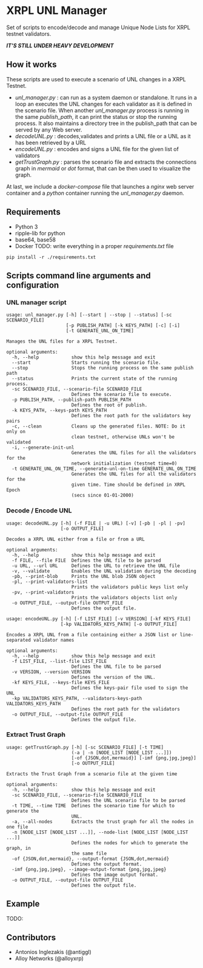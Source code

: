 # XRPL UNL Manager
Set of scripts to encode/decode and manage Unique Node Lists for XRPL testnet validators.

***IT'S STILL UNDER HEAVY DEVELOPMENT***

## How it works
These scripts are used to execute a scenario of UNL changes in a XRPL Testnet.
* *unl_manager.py* : can run as a system daemon or standalone. It runs in a loop an executes the UNL changes for each validator as it is defined in the scenario file.
      When another *unl_manager.py* process is running in the same *publish_path*, it can  print the status or stop the running process.
      It also maintains a directory tree in the publish_path that can be served by any Web server.
* *decodeUNL.py* : decodes,validates and prints a UNL file or a UNL as it has been retrieved by a URL
* *encodeUNL.py* : encodes and signs a UNL file for the given list of validators
* *getTrustGraph.py* : parses the scenario file and extracts the connections graph in *mermaid* or *dot* format, that can be then used to visualize the graph.

At last, we include a *docker-compose* file that launches a *nginx* web server container and a *python* container running the *unl_manager.py* daemon.

## Requirements
* Python 3
* ripple-lib for python
* base64, base58
* Docker
TODO: write everything in a proper *requirements.txt* file
```
pip install -r ./requirements.txt
```
## Scripts command line arguments and configuration

### UNL manager script
```
usage: unl_manager.py [-h] [--start | --stop | --status] [-sc SCENARIO_FILE]
                      [-p PUBLISH_PATH] [-k KEYS_PATH] [-c] [-i]
                      [-t GENERATE_UNL_ON_TIME]

Manages the UNL files for a XRPL Testnet.

optional arguments:
  -h, --help            show this help message and exit
  --start               Starts running the scenario file.
  --stop                Stops the running process on the same publish path
  --status              Prints the current state of the running process.
  -sc SCENARIO_FILE, --scenario-file SCENARIO_FILE
                        Defines the scenario file to execute.
  -p PUBLISH_PATH, --publish-path PUBLISH_PATH
                        Defines the root of publish.
  -k KEYS_PATH, --keys-path KEYS_PATH
                        Defines the root path for the validators key pairs
  -c, --clean           Cleans up the generated files. NOTE: Do it only on
                        clean testnet, otherwise UNLs won't be validated
  -i, --generate-init-unl
                        Generates the UNL files for all the validators for the
                        network initialization (testnet time=0)
  -t GENERATE_UNL_ON_TIME, --generate-unl-on-time GENERATE_UNL_ON_TIME
                        Generates the UNL files for all the validators for the
                        given time. Time should be defined in XRPL Epoch
                        (secs since 01-01-2000)
```

### Decode / Encode UNL
```
usage: decodeUNL.py [-h] (-f FILE | -u URL) [-v] [-pb | -pl | -pv]
                    [-o OUTPUT_FILE]

Decodes a XRPL UNL either from a file or from a URL

optional arguments:
  -h, --help            show this help message and exit
  -f FILE, --file FILE  Defines the UNL file to be parsed
  -u URL, --url URL     Defines the URL to retrieve the UNL file
  -v, --validate        Enables the UNL validation during the decoding
  -pb, --print-blob     Prints the UNL blob JSON object
  -pl, --print-validators-list
                        Prints the validators public keys list only
  -pv, --print-validators
                        Prints the validators objects list only
  -o OUTPUT_FILE, --output-file OUTPUT_FILE
                        Defines the output file.
```

```
usage: encodeUNL.py [-h] [-f LIST_FILE] [-v VERSION] [-kf KEYS_FILE]
                    [-kp VALIDATORS_KEYS_PATH] [-o OUTPUT_FILE]

Encodes a XRPL UNL from a file containing either a JSON list or line-
separated validator names

optional arguments:
  -h, --help            show this help message and exit
  -f LIST_FILE, --list-file LIST_FILE
                        Defines the UNL file to be parsed
  -v VERSION, --version VERSION
                        Defines the version of the UNL.
  -kf KEYS_FILE, --keys-file KEYS_FILE
                        Defines the keys-pair file used to sign the UNL
  -kp VALIDATORS_KEYS_PATH, --validators-keys-path VALIDATORS_KEYS_PATH
                        Defines the root path for the validators
  -o OUTPUT_FILE, --output-file OUTPUT_FILE
                        Defines the output file.

```

### Extract Trust Graph
```
usage: getTrustGraph.py [-h] [-sc SCENARIO_FILE] [-t TIME]
                        (-a | -n [NODE_LIST [NODE_LIST ...]])
                        [-of {JSON,dot,mermaid}] [-imf {png,jpg,jpeg}]
                        [-o OUTPUT_FILE]

Extracts the Trust Graph from a scenario file at the given time

optional arguments:
  -h, --help            show this help message and exit
  -sc SCENARIO_FILE, --scenario-file SCENARIO_FILE
                        Defines the UNL scenario file to be parsed
  -t TIME, --time TIME  Defines the scenario time for which to generate the
                        UNL.
  -a, --all-nodes       Extracts the trust graph for all the nodes in one file
  -n [NODE_LIST [NODE_LIST ...]], --node-list [NODE_LIST [NODE_LIST ...]]
                        Defines the nodes for which to generate the graph, in
                        the same file
  -of {JSON,dot,mermaid}, --output-format {JSON,dot,mermaid}
                        Defines the output format.
  -imf {png,jpg,jpeg}, --image-output-format {png,jpg,jpeg}
                        Defines the image output format.
  -o OUTPUT_FILE, --output-file OUTPUT_FILE
                        Defines the output file.

```
## Example
TODO:

## Contributors
* Antonios Inglezakis (@antiggl)
* Alloy Networks (@alloyxrp)

